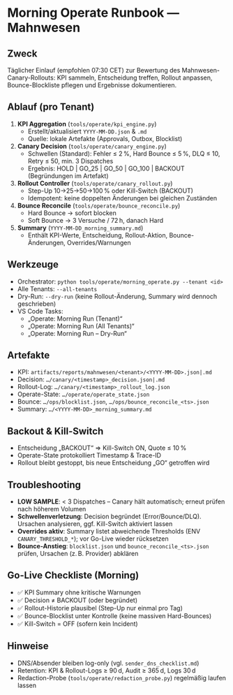 # Morning Operate Runbook — Mahnwesen

## Zweck

Täglicher Einlauf (empfohlen 07:30 CET) zur Bewertung des Mahnwesen-Canary-Rollouts: KPI sammeln, Entscheidung treffen, Rollout anpassen, Bounce-Blockliste pflegen und Ergebnisse dokumentieren.

## Ablauf (pro Tenant)

1. **KPI Aggregation** (`tools/operate/kpi_engine.py`)
   - Erstellt/aktualisiert `YYYY-MM-DD.json` & `.md`
   - Quelle: lokale Artefakte (Approvals, Outbox, Blocklist)
2. **Canary Decision** (`tools/operate/canary_engine.py`)
   - Schwellen (Standard): Fehler ≤ 2 %, Hard Bounce ≤ 5 %, DLQ ≤ 10, Retry ≤ 50, min. 3 Dispatches
   - Ergebnis: HOLD | GO_25 | GO_50 | GO_100 | BACKOUT (Begründungen im Artefakt)
3. **Rollout Controller** (`tools/operate/canary_rollout.py`)
   - Step-Up 10→25→50→100 % oder Kill-Switch (BACKOUT)
   - Idempotent: keine doppelten Änderungen bei gleichen Zuständen
4. **Bounce Reconcile** (`tools/operate/bounce_reconcile.py`)
   - Hard Bounce → sofort blocken
   - Soft Bounce → 3 Versuche / 72 h, danach Hard
5. **Summary** (`YYYY-MM-DD_morning_summary.md`)
   - Enthält KPI-Werte, Entscheidung, Rollout-Aktion, Bounce-Änderungen, Overrides/Warnungen

## Werkzeuge

- Orchestrator: `python tools/operate/morning_operate.py --tenant <id>`
- Alle Tenants: `--all-tenants`
- Dry-Run: `--dry-run` (keine Rollout-Änderung, Summary wird dennoch geschrieben)
- VS Code Tasks:
  - „Operate: Morning Run (Tenant)“
  - „Operate: Morning Run (All Tenants)“
  - „Operate: Morning Run – Dry-Run“

## Artefakte

- KPI: `artifacts/reports/mahnwesen/<tenant>/<YYYY-MM-DD>.json|.md`
- Decision: `…/canary/<timestamp>_decision.json|.md`
- Rollout-Log: `…/canary/<timestamp>_rollout_log.json`
- Operate-State: `…/operate/operate_state.json`
- Bounce: `…/ops/blocklist.json`, `…/ops/bounce_reconcile_<ts>.json`
- Summary: `…/<YYYY-MM-DD>_morning_summary.md`

## Backout & Kill-Switch

- Entscheidung „BACKOUT“ ⇒ Kill-Switch ON, Quote ≤ 10 %
- Operate-State protokolliert Timestamp & Trace-ID
- Rollout bleibt gestoppt, bis neue Entscheidung „GO“ getroffen wird

## Troubleshooting

- **LOW SAMPLE**: < 3 Dispatches – Canary hält automatisch; erneut prüfen nach höherem Volumen
- **Schwellenverletzung**: Decision begründet (Error/Bounce/DLQ). Ursachen analysieren, ggf. Kill-Switch aktiviert lassen
- **Overrides aktiv**: Summary listet abweichende Thresholds (ENV `CANARY_THRESHOLD_*`); vor Go-Live wieder rücksetzen
- **Bounce-Anstieg**: `blocklist.json` und `bounce_reconcile_<ts>.json` prüfen, Ursachen (z. B. Provider) abklären

## Go-Live Checkliste (Morning)

- ✅ KPI Summary ohne kritische Warnungen
- ✅ Decision ≠ BACKOUT (oder begründet)
- ✅ Rollout-Historie plausibel (Step-Up nur einmal pro Tag)
- ✅ Bounce-Blocklist unter Kontrolle (keine massiven Hard-Bounces)
- ✅ Kill-Switch = OFF (sofern kein Incident)

## Hinweise

- DNS/Absender bleiben log-only (vgl. `sender_dns_checklist.md`)
- Retention: KPI & Rollout-Logs ≥ 90 d, Audit ≥ 365 d, Logs 30 d
- Redaction-Probe (`tools/operate/redaction_probe.py`) regelmäßig laufen lassen

